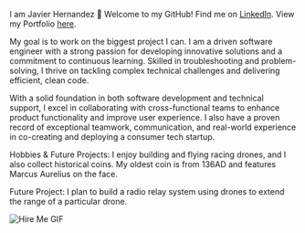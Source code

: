 I am Javier Hernandez
👋 Welcome to my GitHub!
Find me on [LinkedIn](https://www.linkedin.com/in/javier-hernandez-75919412a/).
View my Portfolio [here](https://app.netlify.com/sites/deft-monstera-89f81d/overview).

My goal is to work on the biggest project I can. I am a driven software engineer with a strong passion for developing innovative solutions and a commitment to continuous learning. Skilled in troubleshooting and problem-solving, I thrive on tackling complex technical challenges and delivering efficient, clean code.

With a solid foundation in both software development and technical support, I excel in collaborating with cross-functional teams to enhance product functionality and improve user experience. I also have a proven record of exceptional teamwork, communication, and real-world experience in co-creating and deploying a consumer tech startup.

Hobbies & Future Projects:
I enjoy building and flying racing drones, and I also collect historical coins. My oldest coin is from 136AD and features Marcus Aurelius on the face.

Future Project:
I plan to build a radio relay system using drones to extend the range of a particular drone.

![Hire Me GIF](https://media.giphy.com/media/clnORRzuaBV7rNisCP/giphy.gif)
